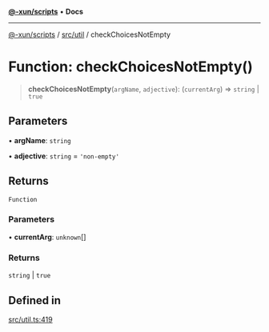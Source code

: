 [**@-xun/scripts**](../../../README.md) • **Docs**

***

[@-xun/scripts](../../../README.md) / [src/util](../README.md) / checkChoicesNotEmpty

# Function: checkChoicesNotEmpty()

> **checkChoicesNotEmpty**(`argName`, `adjective`): (`currentArg`) => `string` \| `true`

## Parameters

• **argName**: `string`

• **adjective**: `string` = `'non-empty'`

## Returns

`Function`

### Parameters

• **currentArg**: `unknown`[]

### Returns

`string` \| `true`

## Defined in

[src/util.ts:419](https://github.com/Xunnamius/xscripts/blob/c4bd6059488244ad158454492e5cfe3fcc65a457/src/util.ts#L419)
